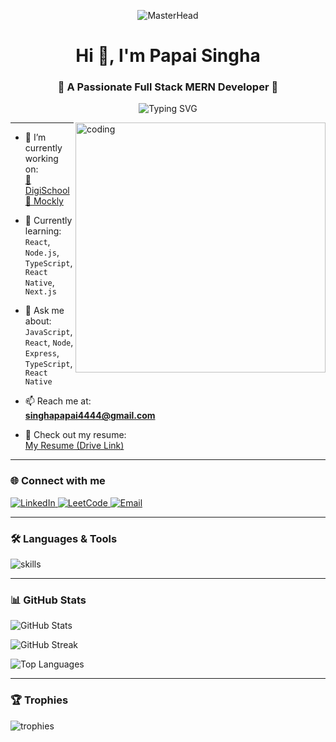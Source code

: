 <!-- Banner -->
<p align="center">
  <img src="https://binaryinformatics.com/wp-content/uploads/2022/09/MERN-Stack-Development-and-Consulting-Services.jpg" alt="MasterHead" />
</p>

<h1 align="center">Hi 👋, I'm Papai Singha</h1>
<h3 align="center">🚀 A Passionate Full Stack MERN Developer 🚀</h3>

<!-- Typing animation -->
<p align="center">
  <img
    src="https://readme-typing-svg.demolab.com?font=Fira+Code&weight=500&size=22&pause=1000&center=true&vCenter=true&multiline=true&width=700&height=80&lines=%F0%9F%9A%80+A+Passionate+Full+Stack+MERN+Developer+%F0%9F%9A%80;React+%7C+Node+%7C+MongoDB+%7C+Express;Next.js+%7C+TypeScript+%7C+React+Native"
    alt="Typing SVG"
  />
</p>



<!-- Coding GIF -->
<img align="right" alt="coding" width="400" src="https://i.pinimg.com/originals/e8/f4/53/e8f453469a3ec97ecd354df465d73913.gif">

---

- 🔭 I’m currently working on:  
  [📘 DigiSchool](https://github.com/papai004/DigiSchool-Frontend)  
  [📱 Mockly](https://github.com/papai004/Mockly)

- 🌱 Currently learning:  
  `React`, `Node.js`, `TypeScript`, `React Native`, `Next.js`

- 💬 Ask me about:  
  `JavaScript`, `React`, `Node`, `Express`, `TypeScript`, `React Native`

- 📫 Reach me at:  
  **singhapapai4444@gmail.com**

- 📄 Check out my resume:  
  [My Resume (Drive Link)](https://drive.google.com/file/d/1LD26C29qsk5QQsAY6sT5_vUcIj_0QBmu/view?usp=sharing)

---

### 🌐 Connect with me

<p align="left">
  <a href="https://linkedin.com/in/papai-singha-532034218/" target="_blank">
    <img src="https://img.shields.io/badge/LinkedIn-blue?style=for-the-badge&logo=linkedin&logoColor=white" alt="LinkedIn"/>
  </a>
  <a href="https://www.leetcode.com/singhapapai4444" target="_blank">
    <img src="https://img.shields.io/badge/LeetCode-FFA116?style=for-the-badge&logo=leetcode&logoColor=white" alt="LeetCode"/>
  </a>
  <a href="mailto:singhapapai4444@gmail.com" target="_blank">
    <img src="https://img.shields.io/badge/Gmail-D14836?style=for-the-badge&logo=gmail&logoColor=white" alt="Email"/>
  </a>
</p>

---

### 🛠️ Languages & Tools

<p align="left">
  <img src="https://skillicons.dev/icons?i=html,css,js,ts,react,nextjs,nodejs,express,mongodb,mysql,java,cpp,git,github,postman,firebase,bootstrap,tailwind" alt="skills" />
</p>

---

### 📊 GitHub Stats

<p align="left">
  <img src="https://github-readme-stats.vercel.app/api?username=papai004&show_icons=true&locale=en&theme=react" alt="GitHub Stats" />
</p>

<p align="left">
  <img src="https://github-readme-streak-stats.herokuapp.com/?user=papai004&theme=react" alt="GitHub Streak" />
</p>

<p align="left">
  <img src="https://github-readme-stats.vercel.app/api/top-langs/?username=papai004&layout=compact&theme=react" alt="Top Languages" />
</p>

---

### 🏆 Trophies

<p align="left">
  <img src="https://github-profile-trophy.vercel.app/?username=papai004&theme=monokai" alt="trophies" />
</p>

